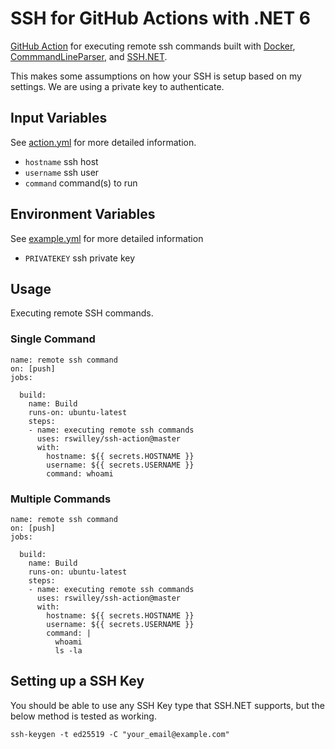 # SSH for GitHub Actions with .NET 6

<a href="https://github.com/features/actions">GitHub Action</a> for executing remote ssh commands built with <a href="https://github.com/docker">Docker</a>, <a href="https://www.nuget.org/packages/CommandLineParser/">CommmandLineParser</a>, and <a href="https://github.com/sshnet/SSH.NET/">SSH.NET</a>.

This makes some assumptions on how your SSH is setup based on my settings. We are using a private key to authenticate.

## Input Variables

See <a href="https://github.com/rswilley/ssh-action/blob/master/action.yml">action.yml</a> for more detailed information.

* ```hostname``` ssh host
* ```username``` ssh user
* ```command``` command(s) to run

## Environment Variables

See <a href="https://github.com/rswilley/ssh-action/blob/master/example.yml">example.yml</a> for more detailed information

* ```PRIVATEKEY``` ssh private key

## Usage

Executing remote SSH commands.

### Single Command

```
name: remote ssh command
on: [push]
jobs:

  build:
    name: Build
    runs-on: ubuntu-latest
    steps:
    - name: executing remote ssh commands
      uses: rswilley/ssh-action@master
      with:
        hostname: ${{ secrets.HOSTNAME }}
        username: ${{ secrets.USERNAME }}
        command: whoami
```

### Multiple Commands

```
name: remote ssh command
on: [push]
jobs:

  build:
    name: Build
    runs-on: ubuntu-latest
    steps:
    - name: executing remote ssh commands
      uses: rswilley/ssh-action@master
      with:
        hostname: ${{ secrets.HOSTNAME }}
        username: ${{ secrets.USERNAME }}
        command: |
          whoami
          ls -la
```

## Setting up a SSH Key

You should be able to use any SSH Key type that SSH.NET supports, but the below method is tested as working.

```ssh-keygen -t ed25519 -C "your_email@example.com"```
